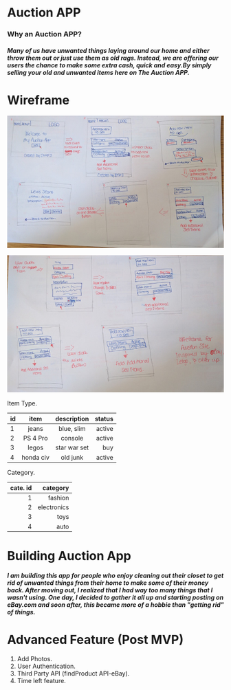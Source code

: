 # Auction APP

### Why an Auction APP?
#####  Many of us have unwanted things laying around our home and either throw them out or just use them as old rags. Instead, we are offering our users the chance to make some extra cash, quick and easy.By simply selling your old and unwanted items here on The Auction APP.



# Wireframe

![wireframe](./wireframe_1.jpg)

![wireframe](./wireframe_2.jpg)

 Item Type.

 | id |   item   | description | status | 
 |----|:--------:|:-----------:|-------:|
 |  1 | jeans    | blue, slim  | active |
 |  2 | PS 4 Pro | console     | active |
 |  3 | legos    | star war set| buy    |
 |  4 | honda civ| old junk    | active |



  Category.                       
 
 | cate. id |   category   |
 |---------:|-------------:|
 |   1      |  fashion     |
 |   2      |  electronics |
 |   3      |  toys        |
 |   4      |  auto        |     


 # Building Auction App
 ##### I am building this app for people who enjoy cleaning out their closet to get rid of unwanted things from their home to make some of their money back. After moving out, I realized that I had way too many things that I wasn't using. One day, I decided to gather it all up and starting posting on eBay.com and soon after, this became more of a hobbie than "getting rid" of things.

 # Advanced Feature (Post MVP)
1. Add Photos.
2. User Authentication.
3. Third Party API (findProduct API-eBay).
4. Time left feature.



